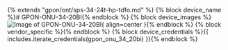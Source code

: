 {% extends "gpon/ont/sps-34-24t-hp-tdfo.md" %}
{% block device_name %}# GPON-ONU-34-20BI{% endblock %}
{% block device_images %}![Image of GPON-ONU-34-20BI](/img/gpon-onu-34-20bi.png){ align=center }{% endblock %}
{% block vendor_specific %}{% endblock %}
{% block device_credentials %}{{ includes.iterate_credentials(gpon_onu_34_20bi) }}{% endblock %}
